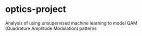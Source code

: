 # optics-project

Analysis of using unsupervised machine learning to model QAM (Quadrature Amplitude Modulation) patterns
